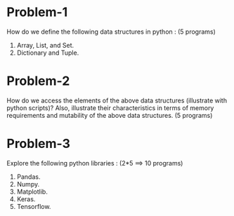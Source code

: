 # Problem-1  
  
How do we define the following data structures in python :  (5 programs)  
1. Array, List, and Set.  
2. Dictionary and Tuple.  
  
# Problem-2
  
How do we access the elements of the above data structures (illustrate with
python scripts)? Also, illustrate their characteristics in terms of memory requirements
and mutability of the above data structures.  (5 programs)  
  
# Problem-3  
  
Explore the following python libraries :   (2\*5 ==> 10 programs)  
1. Pandas.  
2. Numpy.  
3. Matplotlib.  
4. Keras.  
5. Tensorflow.  
